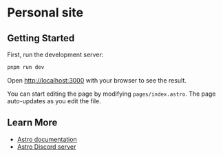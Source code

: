 # Personal site

## Getting Started

First, run the development server:

```sh
pnpm run dev
```

Open [http://localhost:3000](http://localhost:3000) with your browser to see the result.

You can start editing the page by modifying `pages/index.astro`. The page auto-updates as you edit the file.

## Learn More

- [Astro documentation](https://docs.astro.build)
- [Astro Discord server](https://astro.build/chat)
